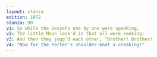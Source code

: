 ```yaml
---
layout: stanza
edition: 1872
stanza: 90
v1: So while the Vessels one by one were speaking,
v2: The little Moon look'd in that all were seeking:
v3: And then they jogg'd each other, "Brother! Brother!
v4: "Now for the Porter's shoulder-knot a-creaking!"
---
```

